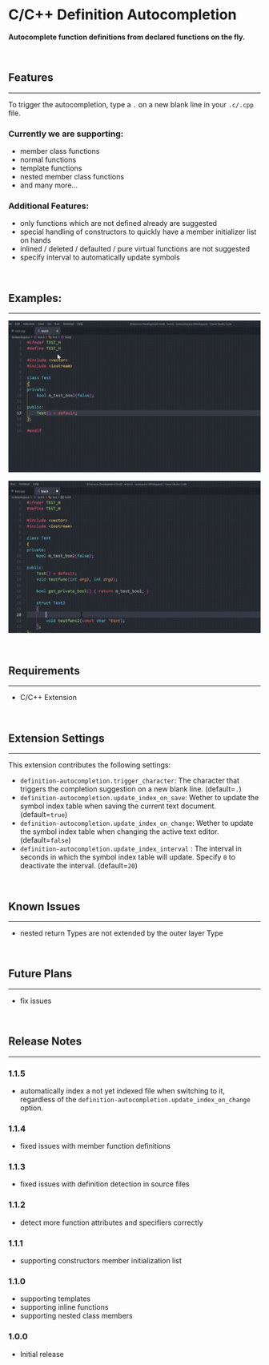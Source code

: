 # C/C++ Definition Autocompletion

**Autocomplete function definitions from declared functions on the fly.**

<br>

## Features
-----------

To trigger the autocompletion, type a `.` on a new blank line in your `.c/.cpp` file.

### **Currently we are supporting:**
- member class functions
- normal functions
- template functions
- nested member class functions
- and many more...

### **Additional Features:**
- only functions which are not defined already are suggested
- special handling of constructors to quickly have a member initializer list on hands
- inlined / deleted / defaulted / pure virtual functions are not suggested
- specify interval to automatically update symbols

 <br>

## Examples:
-----------

![Member function completion demo](images/member_function_completion_demo.gif)


![Constructor demo](images/constructor_demo.gif)

<br>

## Requirements
---------------

- C/C++ Extension

<br>

## Extension Settings
---------------------

This extension contributes the following settings:

* `definition-autocompletion.trigger_character`: The character that triggers the completion suggestion on a new blank line. (default=`.`)
* `definition-autocompletion.update_index_on_save`: Wether to update the symbol index table when saving the current text document. (default=`true`)
* `definition-autocompletion.update_index_on_change`: Wether to update the symbol index table when changing the active text editor. (default=`false`)
* `definition-autocompletion.update_index_interval` : The interval in seconds in which the symbol index table will update. Specify `0` to deactivate the interval. (default=`20`)

<br>

## Known Issues
---------------

- nested return Types are not extended by the outer layer Type

<br>

## Future Plans
---------------

- fix issues

<br>

## Release Notes
----------------

### 1.1.5

  - automatically index a not yet indexed file when switching to it, regardless of the `definition-autocompletion.update_index_on_change` option.

### 1.1.4

  - fixed issues with member function definitions

### 1.1.3

  - fixed issues with definition detection in source files

### 1.1.2

  - detect more function attributes and specifiers correctly

### 1.1.1

  - supporting constructors member initialization list

### 1.1.0

 - supporting templates
 - supporting inline functions
 - supporting nested class members

### 1.0.0

 - Initial release

